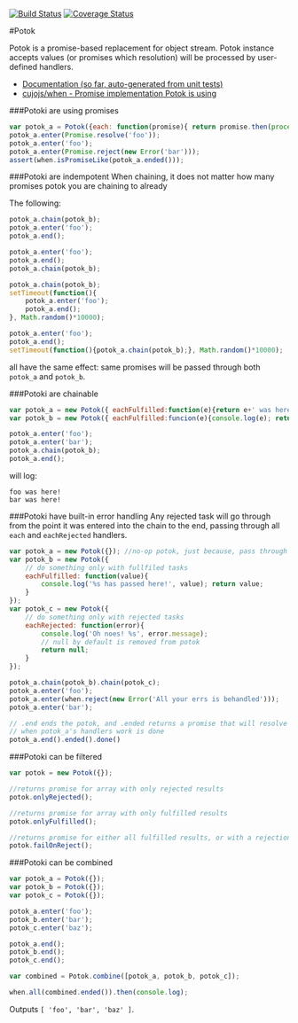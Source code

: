 [![Build Status](https://travis-ci.org/ojezu/potok.svg?branch=master)](https://travis-ci.org/ojezu/potok)
[![Coverage Status](https://coveralls.io/repos/github/OJezu/potok/badge.svg?branch=master)](https://coveralls.io/github/OJezu/potok?branch=master)

#Potok

Potok is a promise-based replacement for object stream. Potok instance accepts values (or promises which resolution) will be processed by user-defined handlers.

* [Documentation (so far, auto-generated from unit tests)](doc/api.md)
* [cujojs/when - Promise implementation Potok is using](https://github.com/cujojs/when)

###Potoki are using promises
```javascript
var potok_a = Potok({each: function(promise){ return promise.then(process); } });
potok_a.enter(Promise.resolve('foo'));
potok_a.enter('foo');
potok_a.enter(Promise.reject(new Error('bar')));
assert(when.isPromiseLike(potok_a.ended()));
```

###Potoki are indempotent
When chaining, it does not matter how many promises potok you are chaining to already 

The following:
```javascript
potok_a.chain(potok_b);
potok_a.enter('foo');
potok_a.end();
```
```javascript
potok_a.enter('foo');
potok_a.end();
potok_a.chain(potok_b);
```
```javascript
potok_a.chain(potok_b);
setTimeout(function(){
	potok_a.enter('foo');
    potok_a.end();
}, Math.random()*10000);
```
```javascript
potok_a.enter('foo');
potok_a.end();
setTimeout(function(){potok_a.chain(potok_b);}, Math.random()*10000);
```
all have the same effect: same promises will be passed through both `potok_a` and `potok_b`.

###Potoki are chainable

```javascript
var potok_a = new Potok({ eachFulfilled:function(e){return e+' was here!';} });
var potok_b = new Potok({ eachFulfilled:funcion(e){console.log(e); return e;} });

potok_a.enter('foo');
potok_a.enter('bar');
potok_a.chain(potok_b);
potok_a.end();
```
will log:
```
foo was here!
bar was here!
```

###Potoki have built-in error handling
Any rejected task will go through from the point it was entered into the chain to the end, passing through all `each` and `eachRejected` handlers.

```javascript
var potok_a = new Potok({}); //no-op potok, just because, pass through
var potok_b = new Potok({
	// do something only with fullfiled tasks
	eachFulfilled: function(value){
    	console.log('%s has passed here!', value); return value;
    }
});
var potok_c = new Potok({
	// do something only with rejected tasks
	eachRejected: function(error){
    	console.log('Oh noes! %s', error.message);
        // null by default is removed from potok
        return null;
    }
});

potok_a.chain(potok_b).chain(potok_c);
potok_a.enter('foo');
potok_a.enter(when.reject(new Error('All your errs is behandled')));
potok_a.enter('bar');

// .end ends the potok, and .ended returns a promise that will resolve
// when potok_a's handlers work is done
potok_a.end().ended().done()
```

###Potoki can be filtered
```javascript
var potok = new Potok({});

//returns promise for array with only rejected results
potok.onlyRejected(); 

//returns promise for array with only fulfilled results
potok.onlyFulfilled(); 

//returns promise for either all fulfilled results, or with a rejection reason if any task rejected
potok.failOnReject(); 
```

###Potoki can be combined
```javascript
var potok_a = Potok({});
var potok_b = Potok({});
var potok_c = Potok({});

potok_a.enter('foo');
potok_b.enter('bar');
potok_c.enter('baz');

potok_a.end();
potok_b.end();
potok_c.end();

var combined = Potok.combine([potok_a, potok_b, potok_c]);

when.all(combined.ended()).then(console.log);
```
Outputs `[ 'foo', 'bar', 'baz' ]`.
